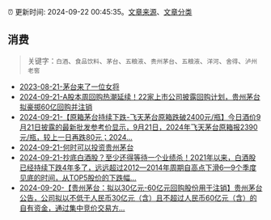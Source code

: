 :alarm_clock: 更新时间: 2024-09-22 00:45:35。[文章来源](/README.md)、[文章分类](/TAGS.md)

## 消费


> 关键字：`白酒`、`食品饮料`、`茅台`、`五粮液`、`贵州茅台`、`五粮液`、`洋河`、`舍得`、`泸州老窖`



- [2023-08-21-茅台来了一位女将](https://www.aicaijing.com.cn/article/18587) 
- [2024-09-21-A股本周回购热潮延续！22家上市公司披露回购计划，贵州茅台拟豪掷60亿回购并注销](https://www.cls.cn/detail/1805076) 
- [2024-09-21-【原箱茅台持续下跌-飞天茅台原箱跌破2400元/瓶】今日酒价9月21日披露的最新批发参考价显示，9月21日，2024年飞天茅台原箱报2390元/瓶，较上一日再跌80元；2024...](https://xueqiu.com/5124430882/305205336) 
- [2024-09-21-何时可以投资贵州茅台](https://xueqiu.com/6169865362/305217107) 
- [2024-09-21-抄底白酒股？至少还得等待一个业绩杀！2021年以来，白酒股已经持续下跌4年多了，远远超过2012—2014年周期自高点下滑6—9个季度见底的时间，从TOP5股价的下跌幅...](https://xueqiu.com/9419483674/305221518) 
- [2024-09-20-【贵州茅台：拟以30亿元-60亿元回购股份用于注销】贵州茅台公告，公司拟以不低于人民币30亿元（含）且不超过人民币60亿元（含）的自有资金，通过集中竞价交易方...](https://xueqiu.com/5124430882/305159277) 
